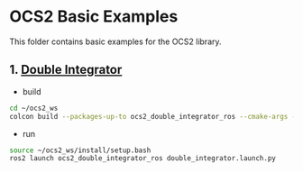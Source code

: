 # OCS2 Basic Examples

This folder contains basic examples for the OCS2 library.

## 1. [Double Integrator](https://leggedrobotics.github.io/ocs2/robotic_examples.html#double-integrator)

* build
```bash
cd ~/ocs2_ws
colcon build --packages-up-to ocs2_double_integrator_ros --cmake-args -DCMAKE_EXPORT_COMPILE_COMMANDS=ON -DCMAKE_BUILD_TYPE=RelWithDebInfo
```
* run
```bash
source ~/ocs2_ws/install/setup.bash
ros2 launch ocs2_double_integrator_ros double_integrator.launch.py
```